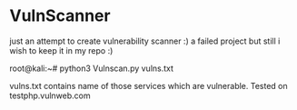# VulnScanner
just an attempt to create vulnerability scanner :) 
a failed project but still i wish to keep it in my repo :)

root@kali:~# python3 Vulnscan.py vulns.txt

vulns.txt contains name of those services which are vulnerable.
Tested on testphp.vulnweb.com
